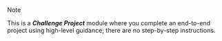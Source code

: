 
> [!NOTE]
>  This is a **_Challenge Project_** module where you complete an end-to-end project using high-level guidance; there are no step-by-step instructions.